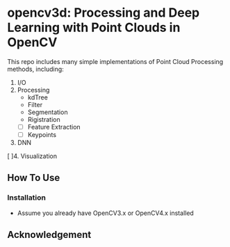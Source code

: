 # opencv3d: Processing and Deep Learning with Point Clouds in OpenCV

This repo includes many simple implementations of Point Cloud Processing methods, including:

1. I/O
2. Processing
   - kdTree
   - Filter
   - Segmentation
   - Rigistration
    -  [ ] Feature Extraction
    -  [ ] Keypoints
3.  DNN

[ ]4. Visualization

## How To Use

### Installation

- Assume you already have OpenCV3.x or OpenCV4.x installed 

## Acknowledgement